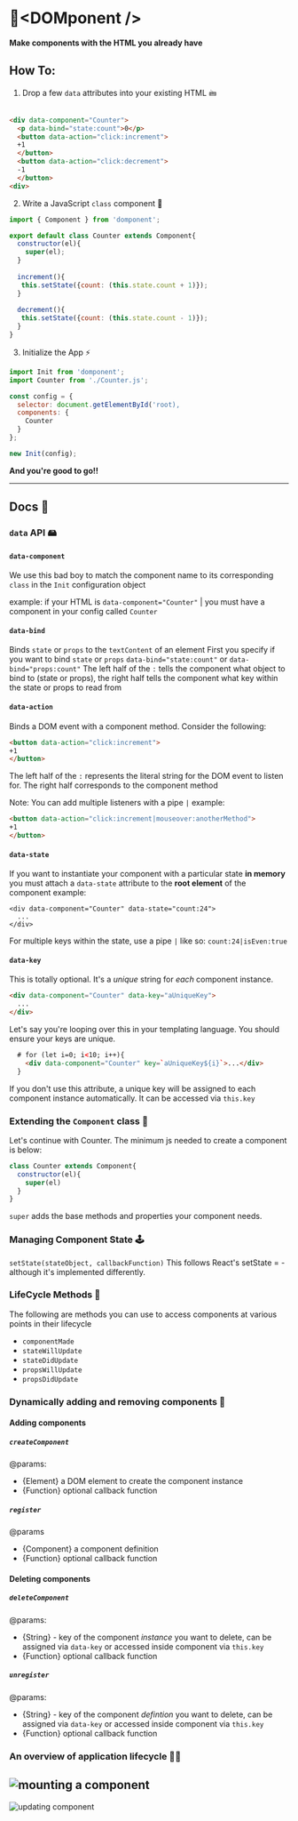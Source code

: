 # 🔌\<DOMponent />
__Make components with the HTML you already have__


## How To:
1. Drop a few `data` attributes into your existing HTML 🖮
```html

<div data-component="Counter">
  <p data-bind="state:count">0</p>
  <button data-action="click:increment">
  +1
  </button>
  <button data-action="click:decrement">
  -1
  </button>
<div>


```
2. Write a JavaScript `class` component 🔌
```js
import { Component } from 'domponent';

export default class Counter extends Component{
  constructor(el){
    super(el);
  }
  
  increment(){
   this.setState({count: (this.state.count + 1)});  
  }
  
  decrement(){
   this.setState({count: (this.state.count - 1)});  
  }
}

```
3. Initialize the App ⚡
```js
import Init from 'domponent';
import Counter from './Counter.js';

const config = {
  selector: document.getElementById('root),
  components: {
    Counter
  }
};

new Init(config);

```
__And you're good to go!!__

------
## Docs 📖

### `data` API 🖴

#### `data-component`
We use this bad boy to match the component name to its corresponding `class` in the `Init` configuration object

example: if your HTML is `data-component="Counter"` | you must have a component in your config called `Counter`

#### `data-bind`
Binds `state` or `props` to the `textContent` of an element
First you specify if you want to bind `state` or  `props` `data-bind="state:count"` or `data-bind="props:count"`
The left half of the `:` tells the component what object to bind to (state or props), the right half tells the component what key within the state or props to read from

#### `data-action`
Binds a DOM event with a component method.
Consider the following:
```html
<button data-action="click:increment">
+1
</button>
```
The left half of the `:` represents the literal string for the DOM event to listen for.  The right half corresponds to the component method

Note: You can add multiple listeners with a pipe `|`
example:
```html
<button data-action="click:increment|mouseover:anotherMethod">
+1
</button>
 ```
#### `data-state`
If you want to instantiate your component with a particular state __in memory__ you must attach a `data-state` attribute to the __root element__ of the component
example:
```
<div data-component="Counter" data-state="count:24">
  ...
</div>
```

For multiple keys within the state, use a pipe `|` like so: `count:24|isEven:true`

#### `data-key`
This is totally optional.  It's a _unique_ string for _each_ component instance.  
```html
<div data-component="Counter" data-key="aUniqueKey">
  ...
</div>
```
Let's say you're looping over this in your templating language.  You should ensure your keys are unique.
```html
  # for (let i=0; i<10; i++){
    <div data-component="Counter" key=`aUniqueKey${i}`>...</div>
  }
```
If you don't use this attribute, a unique key will be assigned to each component instance automatically.  It can be accessed via `this.key`


<!-- 


#### `data-props`



-->

### Extending the `Component` class 📏
Let's continue with Counter.  The minimum js needed to create a component is below:
```js
class Counter extends Component{
  constructor(el){
    super(el)
  }
}
```
`super` adds the base methods and properties your component needs.

### Managing Component State 🕹️
`setState(stateObject, callbackFunction)`
This follows React's setState = - although it's implemented differently. 

### LifeCycle Methods 🧬
The following are methods you can use to access components at various points in their lifecycle
* `componentMade`
* `stateWillUpdate`
* `stateDidUpdate`
* `propsWillUpdate`
* `propsDidUpdate`

### Dynamically adding and removing components 🤼

#### Adding components
##### `createComponent`
  @params:  
  * {Element} a DOM element to create the component instance
  * {Function} optional callback function
##### `register`
  @params 
  * {Component} a component definition
  * {Function} optional callback function

#### Deleting components
##### `deleteComponent`
@params: 
* {String} - key of the component _instance_ you want to delete, can be assigned via `data-key` or accessed inside component via `this.key`
* {Function} optional callback function

##### `unregister`
@params: 
* {String} - key of the component _defintion_ you want to delete, can be assigned via `data-key` or accessed inside component via `this.key`
* {Function} optional callback function

### An overview of application lifecycle 🕵️‍♂️

![mounting a component](./domponent-mounting-lifecycle.jpg)
--------
![updating component](./domponent-lifecycle.jpg)
